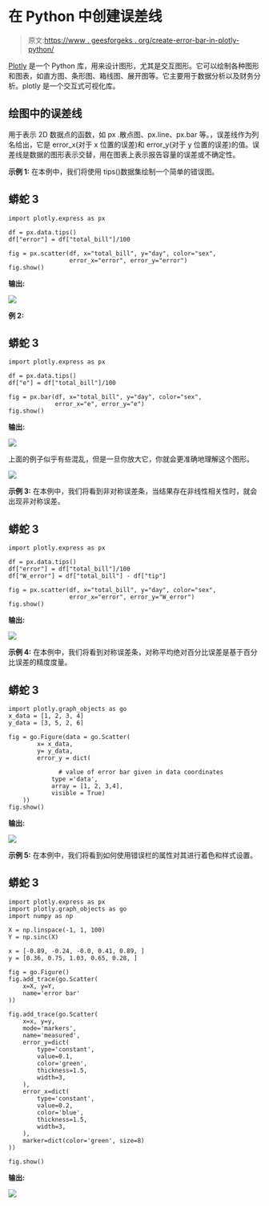 # 在 Python 中创建误差线

> 原文:[https://www . geesforgeks . org/create-error-bar-in-plotly-python/](https://www.geeksforgeeks.org/create-error-bars-in-plotly-python/)

[Plotly](https://www.geeksforgeeks.org/getting-started-with-plotly-python/) 是一个 Python 库，用来设计图形，尤其是交互图形。它可以绘制各种图形和图表，如直方图、条形图、箱线图、展开图等。它主要用于数据分析以及财务分析。plotly 是一个交互式可视化库。

## 绘图中的误差线

用于表示 2D 数据点的函数，如 px .散点图、px.line、px.bar 等。，误差线作为列名给出，它是 error_x(对于 x 位置的误差)和 error_y(对于 y 位置的误差)的值。误差线是数据的图形表示交替，用在图表上表示报告容量的误差或不确定性。

**示例 1:** 在本例中，我们将使用 tips()数据集绘制一个简单的错误图。

## 蟒蛇 3

```
import plotly.express as px

df = px.data.tips()
df["error"] = df["total_bill"]/100

fig = px.scatter(df, x="total_bill", y="day", color="sex",
                 error_x="error", error_y="error")
fig.show()
```

**输出:**

![](img/4f4430945ba95a00871bd297651e4802.png)

**例 2:**

## 蟒蛇 3

```
import plotly.express as px

df = px.data.tips()
df["e"] = df["total_bill"]/100

fig = px.bar(df, x="total_bill", y="day", color="sex",
             error_x="e", error_y="e")
fig.show()
```

**输出:**

![](img/bb6b204cc02d6221dcaaac2a5f7463f5.png)

上面的例子似乎有些混乱，但是一旦你放大它，你就会更准确地理解这个图形。

![](img/6406f12f2a6aea8d6c1d66e94220b6a7.png)

**示例 3:** 在本例中，我们将看到非对称误差条，当结果存在非线性相关性时，就会出现非对称误差。

## 蟒蛇 3

```
import plotly.express as px

df = px.data.tips()
df["error"] = df["total_bill"]/100
df["W_error"] = df["total_bill"] - df["tip"] 

fig = px.scatter(df, x="total_bill", y="day", color="sex",
                 error_x="error", error_y="W_error")
fig.show()
```

**输出:**

![](img/3d28653ec583409dfe2b5f295a2bcb46.png)

**示例 4:** 在本例中，我们将看到对称误差条，对称平均绝对百分比误差是基于百分比误差的精度度量。

## 蟒蛇 3

```
import plotly.graph_objects as go
x_data = [1, 2, 3, 4]
y_data = [3, 5, 2, 6]

fig = go.Figure(data = go.Scatter(
        x= x_data,
        y= y_data,
        error_y = dict(

              # value of error bar given in data coordinates
            type ='data',
            array = [1, 2, 3,4],
            visible = True)
    ))
fig.show()
```

**输出:**

![](img/48188f348e650a5c378e06b6b6fe7c38.png)

**示例 5:** 在本例中，我们将看到如何使用错误栏的属性对其进行着色和样式设置。

## 蟒蛇 3

```
import plotly.express as px
import plotly.graph_objects as go
import numpy as np

X = np.linspace(-1, 1, 100)
Y = np.sinc(X)

x = [-0.89, -0.24, -0.0, 0.41, 0.89, ]
y = [0.36, 0.75, 1.03, 0.65, 0.28, ]

fig = go.Figure()
fig.add_trace(go.Scatter(
    x=X, y=Y,
    name='error bar'
))

fig.add_trace(go.Scatter(
    x=x, y=y,
    mode='markers',
    name='measured',
    error_y=dict(
        type='constant',
        value=0.1,
        color='green',
        thickness=1.5,
        width=3,
    ),
    error_x=dict(
        type='constant',
        value=0.2,
        color='blue',
        thickness=1.5,
        width=3,
    ),
    marker=dict(color='green', size=8)
))

fig.show()
```

**输出:**

![](img/a4d1995fe6d0d1adcb736986041b92cb.png)